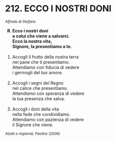 # 212. ECCO I NOSTRI DONI

<sub><i>Alfredo di Stefano</i></sub>
<ol>
	<b><li type="A" value="18">Ecco i nostri doni<br>
		a colui che viene a salvarci.<br>
		Ecco la nostra vita,<br>
		Signore, la presentiamo a te.</li></b><br>
	<li value="1">Accogli il frutto della nostra terra<br>
		nel pane che ti presentiamo.<br>
		Attendiamo con fiducia di vedere<br>
		i germogli del tuo amore.</li><br>
	<li>Accogli i segni del Regno<br>
		nel calice che presentiamo.<br>
		Attendiamo con speranza di vedere<br>
		la tua presenza che salva.</li><br>
	<li>Accogli i doni della vita<br>
		nella fede che condividiamo.<br>
		Attendiamo con pazienza di vedere<br>
		il Signore che viene.</li>
</ol>
<sub><i>Alzati e risplendi, Paoline (2006)</i></sub>
